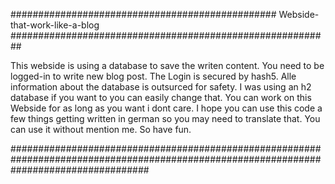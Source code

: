 ################################################ Webside-that-work-like-a-blog ##########################################################

This webside is using a database to save the writen content. You need to be logged-in to write new blog post. 
The Login is secured by hash5. Alle information about the database is outsurced for safety.
I was using an h2 database if you want to you can easily change that. You can work on this Webside for as long as you want i dont care.
I hope you can use this code a few things getting written in german so you may need to translate that.
You can use it without mention me. So have fun.

#########################################################################################################################################
